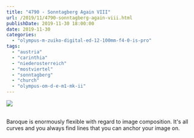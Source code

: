 ```yaml
---
title: "4790 - Sonntagberg Again VIII"
url: /2019/11/4790-sonntagberg-again-viii.html
publishDate: 2019-11-30 18:00:00
date: 2019-11-30
categories: 
  - "olympus-m-zuiko-digital-ed-12-100mm-f4-0-is-pro"
tags: 
  - "austria"
  - "carinthia"
  - "niederosterreich"
  - "mostviertel"
  - "sonntagberg"
  - "church"
  - "olympus-om-d-e-m1-mk-ii"
---
```

<div class="container">
<div class="center"><a target="_blank" href="https://d25zfm9zpd7gm5.cloudfront.net/1200x1200/2018/20180501_132502_lr.jpg"><img class="webfeedsFeaturedVisual" src="https://d25zfm9zpd7gm5.cloudfront.net/0600x0600/2018/20180501_132502_lr.jpg" /></a></div>
</div>
<br />

Baroque is enormously flexible with regard to image composition.
It's all curves and you always find lines that you can anchor your
image on.